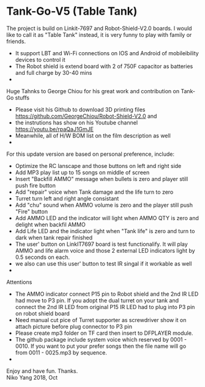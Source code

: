 # Tank-Go-V5 (Table Tank)
The project is build on Linkit-7697 and Robot-Shield-V2.0 boards. 
I would like to call it as "Table Tank" instead, it is very funny to play with family or friends.
  - It support LBT and Wi-Fi connections on IOS and Android of mobileibility devices to control it
  - The Robot shield is extend board with 2 of 750F capacitor as batteries and full charge by 30-40 mins  
  -
Huge Tahnks to George Chiou for his great work and contribution on Tank-Go stuffs 
  - Please visit his Github to download 3D printing files https://github.com/GeorgeChiou/Robot-Shield-V2.0 and 
  - the instrutions has show on his Youtube channel https://youtu.be/rpaQaJ1GmJE
  - Meanwhile, all of H/W BOM list on the film description as well
  -
For this update version are based on personal preference, include:
  - Optimize the RC lanscape and those buttons on left and right side 
  - Add MP3 play list up to 15 songs on middle of screen 
  - Insert "Backfill AMMO" message when bullets is zero and player still push fire button 
  - Add "repair" voice when Tank damage and the life turn to zero
  - Turret turn left and right angle consistant
  - Add "chu" sound when AMMO volume is zero and the player still push "Fire" button
  - Add AMMO LED and the indicator will light when AMMO QTY is zero and delight when backfil AMMO
  - Add Life LED and the indicator light when "Tank life" is zero and turn to dark when tank repair finished 
  - The user' button on LinkIT7697 board is test functionalify. It will play AMMO and life alarm 
    voice and those 2 external LED indicators light by 0.5 seconds on each. 
  - we also can use this user' button to test IR singal if it workable as well
  -
Attentions
  - The AMMO indicator connect P15 pin to Robot shield and the 2nd IR LED had move to P3 pin. 
    If you adopt the dual turret on your tank and connect the 2nd IR LED from original P15 IR LED had to plug 
    into P3 pin on robot shield board   
  - Need manual cut pice of Turret supporter as screwdriver show it on attach picture before plug connector to P3 pin
  - Please create mp3 folder on TF card then insert to DFPLAYER module. 
  - The github package include system voice which reserved by 0001 - 0010. 
    If you want to put your prefer songs then the file name will go from 0011 - 0025.mp3 by sequence.
  -   
Enjoy and have fun. Thanks.  
Niko Yang 2018, Oct 
